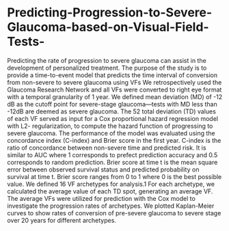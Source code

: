 # Predicting-Progression-to-Severe-Glaucoma-based-on-Visual-Field-Tests-
Predicting the rate of progression to severe glaucoma can assist in the development of personalized treatment. The purpose of the study is to provide a time-to-event model that predicts the time interval of conversion from non-severe to severe glaucoma using VFs
We retrospectively used the Glaucoma Research Network and all VFs were converted to right
eye format with a temporal granularity of 1 year. We defined mean deviation (MD) of -12 dB
as the cutoff point for severe-stage glaucoma—tests with MD less than -12dB are deemed as
severe glaucoma. The 52 total deviation (TD) values of each VF served as input for a Cox
proportional hazard regression model with L2- regularization, to compute the hazard function
of progressing to severe glaucoma. The performance of the model was evaluated using the
concordance index (C-index) and Brier score in the first year. C-index is the ratio of
concordance between non-severe time and predicted risk. It is similar to AUC where 1
corresponds to prefect prediction accuracy and 0.5 corresponds to random prediction. Brier
score at time t is the mean square error between observed survival status and predicted
probability on survival at time t. Brier score ranges from 0 to 1 where 0 is the best possible
value. We defined 16 VF archetypes for analysis.1 For each archetype, we calculated the
average value of each TD spot, generating an average VF. The average VFs were utilized for
prediction with the Cox model to investigate the progression rates of archetypes. We plotted
Kaplan-Meier curves to show rates of conversion of pre-severe glaucoma to severe stage over
20 years for different archetypes.

